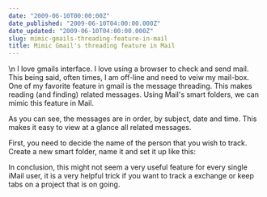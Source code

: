 ```yaml
---
date: "2009-06-10T00:00:00Z"
date_published: "2009-06-10T04:00:00.000Z"
date_updated: "2009-06-10T04:00:00.000Z"
slug: mimic-gmails-threading-feature-in-mail
title: Mimic Gmail's threading feature in Mail
---
```


\n    I love gmails interface. I love using a browser to check and send mail.  This being said, often times, I am off-line and need to veiw my mail-box.  One of my favorite feature in gmail is the message threading.  This makes reading (and finding) related messages.  Using Mail's smart folders, we can mimic this feature in Mail.

As you can see, the messages are in order, by subject, date and time.  This makes it easy to view at a glance all related messages.

First, you need to decide the name of the person that you wish to track.  Create a new smart folder, name it and set it up like this:

In conclusion, this might not seem a very useful feature for every single iMail user, it is a very helpful trick if you want to track a exchange or keep tabs on a project that is on going.
